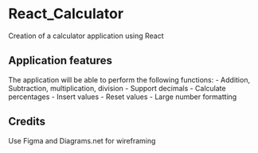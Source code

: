 # React_Calculator
Creation of a calculator application using React 

## Application features 
The application will be able to perform the following functions: 
    - Addition, Subtraction, multiplication, division 
    - Support decimals 
    - Calculate percentages
    - Insert values 
    - Reset values
    - Large number formatting 

## Credits 
Use Figma and Diagrams.net for wireframing